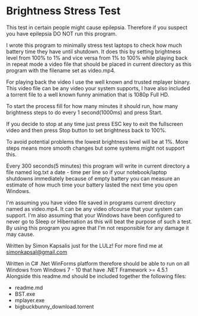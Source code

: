 # Brightness Stress Test

This test in certain people might cause epilepsia.
Therefore if you suspect you have epilepsia DO NOT run this program.

I wrote this program to minimally stress test laptops to check
how much battery time they have until shutdown.
It does this by setting brightness level from 100% to 1% and
vice versa from 1% to 100% while playing back
in repeat mode a video file that should be placed in current
directory as this program with the filename set
as video.mp4.

For playing back the video I use the well known
and trusted mplayer binary.
This video file can be any video your system supports,
I have also included a torrent file to a well known
funny animation that is 1080p Full HD.

To start the process fill for how many minutes it should run,
how many brightness steps to do every
1 second(1000ms) and press Start.

If you decide to stop at any time just press ESC key to exit the
fullscreen video and then press Stop button
to set brightness back to 100%.

To avoid potential problems the lowest brightness level will be at 1%.
More steps means more smooth changes but some systems might
not support this.

Every 300 seconds(5 minutes) this program will write in current
directory a file named log.txt a date - time per line so if
your notebook/laptop shutdowns immediately because of empty
battery you can measure an estimate of how much time your
battery lasted the next time you open Windows.

I'm assuming you have video file saved in programs current
directory named as video.mp4.
It can be any video ofcourse that your system can support.
I'm also assuming that your Windows have been configured to
never go to Sleep or Hibernation as this
will beat the purpose of such a test.
By using this program you agree that I'm not responsible
for any damage it may cause.

Written by Simon Kapsalis just for the LULz!
For more find me at simonkapsal@gmail.com

Written in C# .Net WinForms platform therefore
should be able to run on all Windows from
Windows 7 - 10 that have .NET Framework >= 4.5.1
Alongside this readme.md should be included
together the following files:

 - readme.md
 - BST.exe
 - mplayer.exe
 - bigbuckbunny_download.torrent
